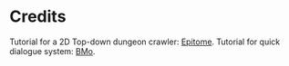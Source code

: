 # Credits

Tutorial for a 2D Top-down dungeon crawler: [Epitome](https://www.youtube.com/watch?v=b8YUfee_pzc). 
Tutorial for quick dialogue system: [BMo](https://youtu.be/8oTYabhj248).
